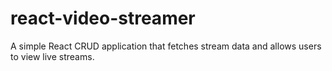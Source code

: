 # react-video-streamer
A simple React CRUD application that fetches stream data and allows users to view live streams. 

